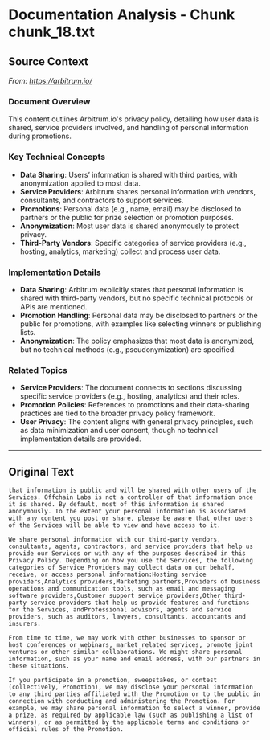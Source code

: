 # Documentation Analysis - Chunk chunk_18.txt

## Source Context
*From: https://arbitrum.io/*

### Document Overview  
This content outlines Arbitrum.io's privacy policy, detailing how user data is shared, service providers involved, and handling of personal information during promotions.  

### Key Technical Concepts  
- **Data Sharing**: Users’ information is shared with third parties, with anonymization applied to most data.  
- **Service Providers**: Arbitrum shares personal information with vendors, consultants, and contractors to support services.  
- **Promotions**: Personal data (e.g., name, email) may be disclosed to partners or the public for prize selection or promotion purposes.  
- **Anonymization**: Most user data is shared anonymously to protect privacy.  
- **Third-Party Vendors**: Specific categories of service providers (e.g., hosting, analytics, marketing) collect and process user data.  

### Implementation Details  
- **Data Sharing**: Arbitrum explicitly states that personal information is shared with third-party vendors, but no specific technical protocols or APIs are mentioned.  
- **Promotion Handling**: Personal data may be disclosed to partners or the public for promotions, with examples like selecting winners or publishing lists.  
- **Anonymization**: The policy emphasizes that most data is anonymized, but no technical methods (e.g., pseudonymization) are specified.  

### Related Topics  
- **Service Providers**: The document connects to sections discussing specific service providers (e.g., hosting, analytics) and their roles.  
- **Promotion Policies**: References to promotions and their data-sharing practices are tied to the broader privacy policy framework.  
- **User Privacy**: The content aligns with general privacy principles, such as data minimization and user consent, though no technical implementation details are provided.

---

## Original Text
```
that information is public and will be shared with other users of the Services. Offchain Labs is not a controller of that information once it is shared. By default, most of this information is shared anonymously. To the extent your personal information is associated with any content you post or share, please be aware that other users of the Services will be able to view and have access to it.

We share personal information with our third-party vendors, consultants, agents, contractors, and service providers that help us provide our Services or with any of the purposes described in this Privacy Policy. Depending on how you use the Services, the following categories of Service Providers may collect data on our behalf, receive, or access personal information:Hosting service providers,Analytics providers,Marketing partners,Providers of business operations and communication tools, such as email and messaging software providers,Customer support service providers,Other third-party service providers that help us provide features and functions for the Services, andProfessional advisors, agents and service providers, such as auditors, lawyers, consultants, accountants and insurers.

From time to time, we may work with other businesses to sponsor or host conferences or webinars, market related services, promote joint ventures or other similar collaborations. We might share personal information, such as your name and email address, with our partners in these situations.

If you participate in a promotion, sweepstakes, or contest (collectively, Promotion), we may disclose your personal information to any third parties affiliated with the Promotion or to the public in connection with conducting and administering the Promotion. For example, we may share personal information to select a winner, provide a prize, as required by applicable law (such as publishing a list of winners), or as permitted by the applicable terms and conditions or official rules of the Promotion.

```